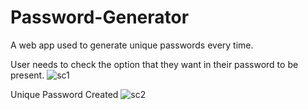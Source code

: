 # Password-Generator
A web app used to generate unique passwords every time.

User needs to check the option that they want in their password to be present.
![sc1](https://user-images.githubusercontent.com/51373298/143733183-ae5d0b6a-f009-4071-af24-62076ea1e766.JPG)

Unique Password Created
![sc2](https://user-images.githubusercontent.com/51373298/143733309-6a50060e-388d-431d-95f0-bdb72ebf0f6e.JPG)

